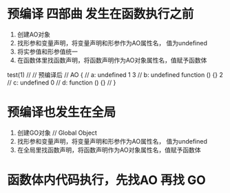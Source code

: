 # 预编译 四部曲  发生在函数执行之前
1. 创建AO对象
2. 找形参和变量声明，将变量声明和形参作为AO属性名， 值为undefined
3. 将实参值和形参值统一
4. 在函数体里找函数声明，将函数声明作为AO对象属性名，值赋予函数体

  test(1)
// // 预编译后
//   AO {
//     a: undefined 1 3
//     b: undefined function () {} 2
//     c: undefined 0
//     d: function () {}
//   }

#  预编译也发生在全局
1. 创建GO对象 // Global Object
2. 找形参和变量声明，将变量声明和形参作为AO属性名， 值为undefined
3. 在全局里找函数声明，将函数声明作为AO对象属性名，值赋予函数体



#  函数体内代码执行，先找AO 再找 GO